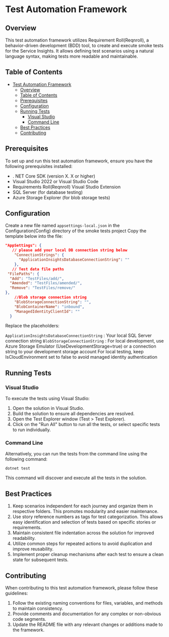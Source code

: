 # Test Automation Framework

## Overview

This test automation framework utilizes Requirement Roll(Reqnroll), a behavior-driven development (BDD) tool, to create and execute smoke tests for the Service Insights. It allows defining test scenarios using a natural language syntax, making tests more readable and maintainable.

## Table of Contents

- [Test Automation Framework](#test-automation-framework)
  - [Overview](#overview)
  - [Table of Contents](#table-of-contents)
  - [Prerequisites](#prerequisites)
  - [Configuration](#configuration)
  - [Running Tests](#running-tests)
    - [Visual Studio](#visual-studio)
    - [Command Line](#command-line)
  - [Best Practices](#best-practices)
  - [Contributing](#contributing)

## Prerequisites

To set up and run this test automation framework, ensure you have the following prerequisites installed:

- . NET Core SDK (version X. X or higher)
- Visual Studio 2022 or Visual Studio Code
- Requirements Roll(Reqnroll) Visual Studio Extension
- SQL Server (for database testing)
- Azure Storage Explorer (for blob storage tests)

## Configuration

Create a new file named `appsettings-local.json` in the Configuration(Config) directory of the smoke tests project
Copy the template below into the file:

```json
"AppSettings": {
   // please add your local DB connection string below
    "ConnectionStrings": {
      "ApplicationInsightsDatabaseConnectionString": ""
    },
   // Test data file paths
 "FilePaths": {
  "Add": "TestFiles/add/",
  "Amended": "TestFiles/amended/",
  "Remove": "TestFiles/remove/"
},
    //Blob storage connection string
    "BlobStorageConnectionString": "",
    "BlobContainerName": "inbound",
    "ManagedIdentityClientId": ""
  }
```

Replace the placeholders:

`ApplicationInsightsDatabaseConnectionString` : Your local SQL Server connection string
`BlobStorageConnectionString` : For local development, use Azure Storage Emulator (UseDevelopmentStorage=true) or a connection string to your development storage account
For local testing, keep IsCloudEnvironment set to false to avoid managed identity authentication

## Running Tests

### Visual Studio

To execute the tests using Visual Studio:

1. Open the solution in Visual Studio.
2. Build the solution to ensure all dependencies are resolved.
3. Open the Test Explorer window (Test > Test Explorer).
4. Click on the "Run All" button to run all the tests, or select specific tests to run individually.

### Command Line

Alternatively, you can run the tests from the command line using the following command:

```shell
dotnet test
```

This command will discover and execute all the tests in the solution.

## Best Practices

1. Keep scenarios independent for each journey and organize them in respective folders. This promotes modularity and easier maintenance.
2. Use story reference numbers as tags for test categorization. This allows easy identification and selection of tests based on specific stories or requirements.
3. Maintain consistent file indentation across the solution for improved readability.
4. Utilize common steps for repeated actions to avoid duplication and improve reusability.
5. Implement proper cleanup mechanisms after each test to ensure a clean state for subsequent tests.

## Contributing

When contributing to this test automation framework, please follow these guidelines:

1. Follow the existing naming conventions for files, variables, and methods to maintain consistency.
2. Provide comments and documentation for any complex or non-obvious code segments.
3. Update the README file with any relevant changes or additions made to the framework.
